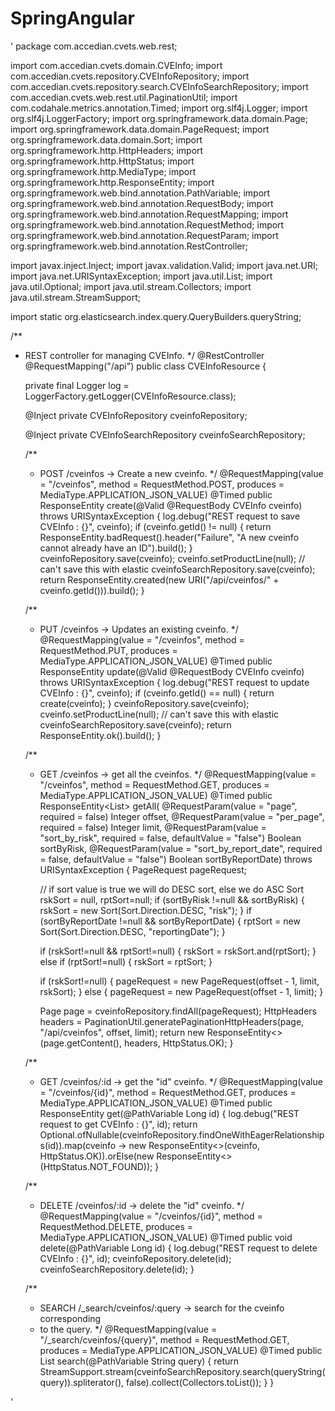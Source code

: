 # SpringAngular
'
package com.accedian.cvets.web.rest;

import com.accedian.cvets.domain.CVEInfo;
import com.accedian.cvets.repository.CVEInfoRepository;
import com.accedian.cvets.repository.search.CVEInfoSearchRepository;
import com.accedian.cvets.web.rest.util.PaginationUtil;
import com.codahale.metrics.annotation.Timed;
import org.slf4j.Logger;
import org.slf4j.LoggerFactory;
import org.springframework.data.domain.Page;
import org.springframework.data.domain.PageRequest;
import org.springframework.data.domain.Sort;
import org.springframework.http.HttpHeaders;
import org.springframework.http.HttpStatus;
import org.springframework.http.MediaType;
import org.springframework.http.ResponseEntity;
import org.springframework.web.bind.annotation.PathVariable;
import org.springframework.web.bind.annotation.RequestBody;
import org.springframework.web.bind.annotation.RequestMapping;
import org.springframework.web.bind.annotation.RequestMethod;
import org.springframework.web.bind.annotation.RequestParam;
import org.springframework.web.bind.annotation.RestController;

import javax.inject.Inject;
import javax.validation.Valid;
import java.net.URI;
import java.net.URISyntaxException;
import java.util.List;
import java.util.Optional;
import java.util.stream.Collectors;
import java.util.stream.StreamSupport;

import static org.elasticsearch.index.query.QueryBuilders.queryString;

/**
 * REST controller for managing CVEInfo.
 */
@RestController
@RequestMapping("/api")
public class CVEInfoResource {

	private final Logger log = LoggerFactory.getLogger(CVEInfoResource.class);

	@Inject
	private CVEInfoRepository cveinfoRepository;

	@Inject
	private CVEInfoSearchRepository cveinfoSearchRepository;

	/**
	 * POST  /cveinfos -> Create a new cveinfo.
	 */
	@RequestMapping(value = "/cveinfos",
					method = RequestMethod.POST,
					produces = MediaType.APPLICATION_JSON_VALUE)
	@Timed
	public ResponseEntity<Void> create(@Valid @RequestBody CVEInfo cveinfo)
					throws URISyntaxException {
		log.debug("REST request to save CVEInfo : {}", cveinfo);
		if (cveinfo.getId() != null) {
			return ResponseEntity.badRequest().header("Failure", "A new cveinfo cannot already have an ID").build();
		}
		cveinfoRepository.save(cveinfo);
		cveinfo.setProductLine(null); // can't save this with elastic
		cveinfoSearchRepository.save(cveinfo);
		return ResponseEntity.created(new URI("/api/cveinfos/" + cveinfo.getId())).build();
	}

	/**
	 * PUT  /cveinfos -> Updates an existing cveinfo.
	 */
	@RequestMapping(value = "/cveinfos",
					method = RequestMethod.PUT,
					produces = MediaType.APPLICATION_JSON_VALUE)
	@Timed
	public ResponseEntity<Void> update(@Valid @RequestBody CVEInfo cveinfo)
					throws URISyntaxException {
		log.debug("REST request to update CVEInfo : {}", cveinfo);
		if (cveinfo.getId() == null) {
			return create(cveinfo);
		}
		cveinfoRepository.save(cveinfo);
		cveinfo.setProductLine(null); // can't save this with elastic
		cveinfoSearchRepository.save(cveinfo);
		return ResponseEntity.ok().build();
	}

	/**
	 * GET  /cveinfos -> get all the cveinfos.
	 */
	@RequestMapping(value = "/cveinfos",
					method = RequestMethod.GET,
					produces = MediaType.APPLICATION_JSON_VALUE)
	@Timed
	public ResponseEntity<List<CVEInfo>> getAll(
					@RequestParam(value = "page", required = false)
					Integer offset,
					@RequestParam(value = "per_page", required = false)
					Integer limit,
					@RequestParam(value = "sort_by_risk", required = false, defaultValue = "false")
					Boolean sortByRisk,
					@RequestParam(value = "sort_by_report_date", required = false, defaultValue = "false")
					Boolean sortByReportDate) throws URISyntaxException {
		PageRequest pageRequest;

		// if sort value is true we will do DESC sort, else we do ASC
		Sort rskSort = null, rptSort=null;
		if (sortByRisk !=null && sortByRisk) {
			rskSort = new Sort(Sort.Direction.DESC, "risk");
		}
		if (sortByReportDate !=null && sortByReportDate) {
			rptSort = new Sort(Sort.Direction.DESC, "reportingDate");
		}

		if (rskSort!=null && rptSort!=null) {
			rskSort = rskSort.and(rptSort);
		} else if (rptSort!=null) {
			rskSort = rptSort;
		}

		if (rskSort!=null) {
			pageRequest = new PageRequest(offset - 1, limit, rskSort);
		} else {
			pageRequest = new PageRequest(offset - 1, limit);
		}

		Page<CVEInfo> page = cveinfoRepository.findAll(pageRequest);
		HttpHeaders headers = PaginationUtil.generatePaginationHttpHeaders(page, "/api/cveinfos", offset, limit);
		return new ResponseEntity<>(page.getContent(), headers, HttpStatus.OK);
	}

	/**
	 * GET  /cveinfos/:id -> get the "id" cveinfo.
	 */
	@RequestMapping(value = "/cveinfos/{id}",
					method = RequestMethod.GET,
					produces = MediaType.APPLICATION_JSON_VALUE)
	@Timed
	public ResponseEntity<CVEInfo> get(@PathVariable Long id) {
		log.debug("REST request to get CVEInfo : {}", id);
		return Optional.ofNullable(cveinfoRepository.findOneWithEagerRelationships(id)).map(cveinfo -> new ResponseEntity<>(cveinfo, HttpStatus.OK)).orElse(new ResponseEntity<>(HttpStatus.NOT_FOUND));
	}

	/**
	 * DELETE  /cveinfos/:id -> delete the "id" cveinfo.
	 */
	@RequestMapping(value = "/cveinfos/{id}",
					method = RequestMethod.DELETE,
					produces = MediaType.APPLICATION_JSON_VALUE)
	@Timed
	public void delete(@PathVariable Long id) {
		log.debug("REST request to delete CVEInfo : {}", id);
		cveinfoRepository.delete(id);
		cveinfoSearchRepository.delete(id);
	}

	/**
	 * SEARCH  /_search/cveinfos/:query -> search for the cveinfo corresponding
	 * to the query.
	 */
	@RequestMapping(value = "/_search/cveinfos/{query}",
					method = RequestMethod.GET,
					produces = MediaType.APPLICATION_JSON_VALUE)
	@Timed
	public List<CVEInfo> search(@PathVariable String query) {
		return StreamSupport.stream(cveinfoSearchRepository.search(queryString(query)).spliterator(), false).collect(Collectors.toList());
	}
}


'

